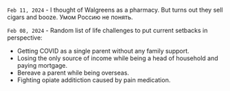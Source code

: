 `Feb 11, 2024` - I thought of Walgreens as a pharmacy. But turns out they sell cigars and booze. Умом Россию не понять.

`Feb 08, 2024` - Random list of life challenges to put current setbacks in perspective:

- Getting COVID as a single parent without any family support.
- Losing the only source of income while being a head of household and paying mortgage.
- Bereave a parent while being overseas.
- Fighting opiate additiction caused by pain medication.
